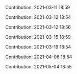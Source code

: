 Contribution: 2021-03-11 18:59

Contribution: 2021-03-12 18:54

Contribution: 2021-03-12 18:56

Contribution: 2021-03-15 18:59

Contribution: 2021-03-19 18:54

Contribution: 2021-04-06 18:54

Contribution: 2021-05-04 18:55

